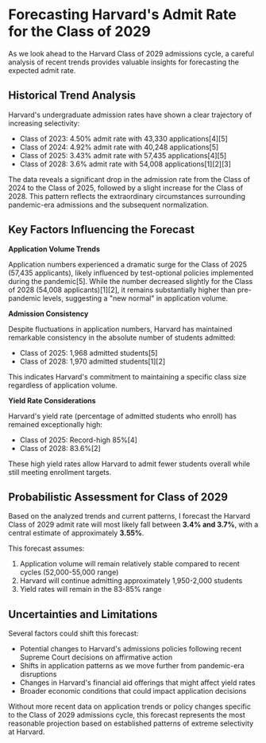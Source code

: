 # Forecasting Harvard's Admit Rate for the Class of 2029

As we look ahead to the Harvard Class of 2029 admissions cycle, a careful analysis of recent trends provides valuable insights for forecasting the expected admit rate.

## Historical Trend Analysis

Harvard's undergraduate admission rates have shown a clear trajectory of increasing selectivity:

- Class of 2023: 4.50% admit rate with 43,330 applications[4][5]
- Class of 2024: 4.92% admit rate with 40,248 applications[5]
- Class of 2025: 3.43% admit rate with 57,435 applications[4][5]
- Class of 2028: 3.6% admit rate with 54,008 applications[1][2][3]

The data reveals a significant drop in the admission rate from the Class of 2024 to the Class of 2025, followed by a slight increase for the Class of 2028. This pattern reflects the extraordinary circumstances surrounding pandemic-era admissions and the subsequent normalization.

## Key Factors Influencing the Forecast

**Application Volume Trends**

Application numbers experienced a dramatic surge for the Class of 2025 (57,435 applicants), likely influenced by test-optional policies implemented during the pandemic[5]. While the number decreased slightly for the Class of 2028 (54,008 applicants)[1][2], it remains substantially higher than pre-pandemic levels, suggesting a "new normal" in application volume.

**Admission Consistency**

Despite fluctuations in application numbers, Harvard has maintained remarkable consistency in the absolute number of students admitted:
- Class of 2025: 1,968 admitted students[5]
- Class of 2028: 1,970 admitted students[1][2]

This indicates Harvard's commitment to maintaining a specific class size regardless of application volume.

**Yield Rate Considerations**

Harvard's yield rate (percentage of admitted students who enroll) has remained exceptionally high:
- Class of 2025: Record-high 85%[4]
- Class of 2028: 83.6%[2]

These high yield rates allow Harvard to admit fewer students overall while still meeting enrollment targets.

## Probabilistic Assessment for Class of 2029

Based on the analyzed trends and current patterns, I forecast the Harvard Class of 2029 admit rate will most likely fall between **3.4% and 3.7%**, with a central estimate of approximately **3.55%**.

This forecast assumes:
1. Application volume will remain relatively stable compared to recent cycles (52,000-55,000 range)
2. Harvard will continue admitting approximately 1,950-2,000 students
3. Yield rates will remain in the 83-85% range

## Uncertainties and Limitations

Several factors could shift this forecast:
- Potential changes to Harvard's admissions policies following recent Supreme Court decisions on affirmative action
- Shifts in application patterns as we move further from pandemic-era disruptions
- Changes in Harvard's financial aid offerings that might affect yield rates
- Broader economic conditions that could impact application decisions

Without more recent data on application trends or policy changes specific to the Class of 2029 admissions cycle, this forecast represents the most reasonable projection based on established patterns of extreme selectivity at Harvard.